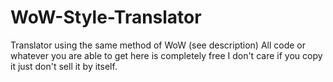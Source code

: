 # WoW-Style-Translator
 Translator using the same method of WoW (see description)
 All code or whatever you are able to get here is completely free I don't care if you copy it just don't sell it by itself.
